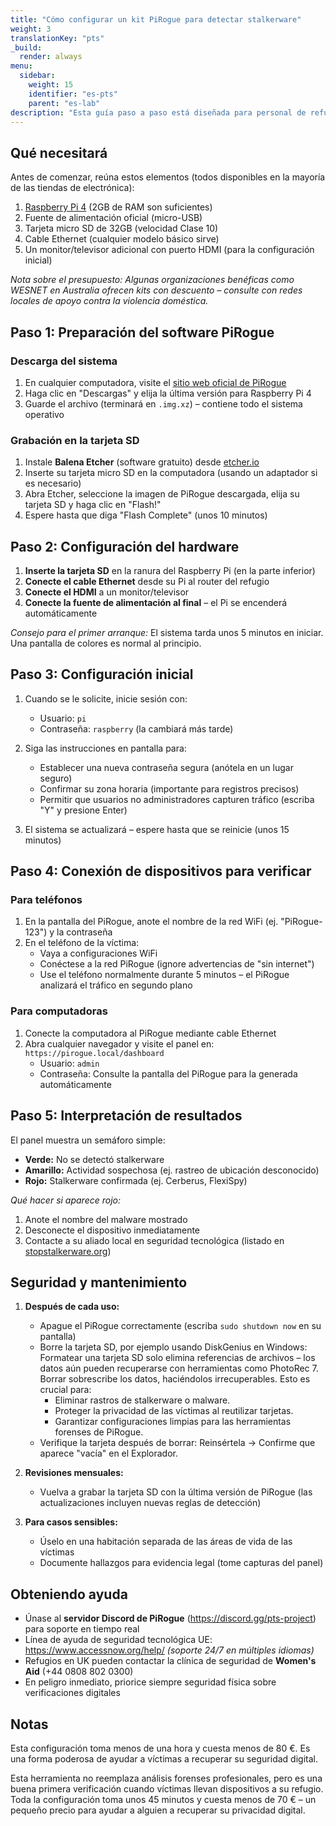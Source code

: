```yaml
---
title: "Cómo configurar un kit PiRogue para detectar stalkerware"
weight: 3
translationKey: "pts"
_build:
  render: always
menu:
  sidebar:
    weight: 15
    identifier: "es-pts"
    parent: "es-lab"
description: "Esta guía paso a paso está diseñada para personal de refugios sin conocimientos técnicos. Le ayudará a configurar un dispositivo simple que puede verificar computadoras y teléfonos en busca de software de rastreo oculto utilizado por agresores."
---
```


## Qué necesitará

Antes de comenzar, reúna estos elementos (todos disponibles en la mayoría de las tiendas de electrónica):

1. [Raspberry Pi 4](https://www.raspberrypi.com/products/raspberry-pi-4-model-b/) (2GB de RAM son suficientes)  
2. Fuente de alimentación oficial (micro-USB)  
3. Tarjeta micro SD de 32GB (velocidad Clase 10)  
4. Cable Ethernet (cualquier modelo básico sirve)  
5. Un monitor/televisor adicional con puerto HDMI (para la configuración inicial)  

*Nota sobre el presupuesto: Algunas organizaciones benéficas como WESNET en Australia ofrecen kits con descuento – consulte con redes locales de apoyo contra la violencia doméstica.*

## Paso 1: Preparación del software PiRogue  

### Descarga del sistema  

1. En cualquier computadora, visite el [sitio web oficial de PiRogue](https://pts-project.org)  
2. Haga clic en "Descargas" y elija la última versión para Raspberry Pi 4   
3. Guarde el archivo (terminará en `.img.xz`) – contiene todo el sistema operativo  

### Grabación en la tarjeta SD

1. Instale **Balena Etcher** (software gratuito) desde [etcher.io](https://www.balena.io/etcher/)  
2. Inserte su tarjeta micro SD en la computadora (usando un adaptador si es necesario)  
3. Abra Etcher, seleccione la imagen de PiRogue descargada, elija su tarjeta SD y haga clic en "Flash!"  
4. Espere hasta que diga "Flash Complete" (unos 10 minutos)

## Paso 2: Configuración del hardware  

1. **Inserte la tarjeta SD** en la ranura del Raspberry Pi (en la parte inferior)  
2. **Conecte el cable Ethernet** desde su Pi al router del refugio  
3. **Conecte el HDMI** a un monitor/televisor  
4. **Conecte la fuente de alimentación al final** – el Pi se encenderá automáticamente  

*Consejo para el primer arranque:* El sistema tarda unos 5 minutos en iniciar. Una pantalla de colores es normal al principio.

## Paso 3: Configuración inicial  

1. Cuando se le solicite, inicie sesión con:  
   - Usuario: `pi`  
   - Contraseña: `raspberry` (la cambiará más tarde)  

2. Siga las instrucciones en pantalla para:  
   - Establecer una nueva contraseña segura (anótela en un lugar seguro)  
   - Confirmar su zona horaria (importante para registros precisos)  
   - Permitir que usuarios no administradores capturen tráfico (escriba "Y" y presione Enter)   

3. El sistema se actualizará – espere hasta que se reinicie (unos 15 minutos)

## Paso 4: Conexión de dispositivos para verificar  

### Para teléfonos

1. En la pantalla del PiRogue, anote el nombre de la red WiFi (ej. "PiRogue-123") y la contraseña  
2. En el teléfono de la víctima:  
   - Vaya a configuraciones WiFi  
   - Conéctese a la red PiRogue (ignore advertencias de "sin internet")  
   - Use el teléfono normalmente durante 5 minutos – el PiRogue analizará el tráfico en segundo plano   

### Para computadoras

1. Conecte la computadora al PiRogue mediante cable Ethernet  
2. Abra cualquier navegador y visite el panel en: `https://pirogue.local/dashboard`  
   - Usuario: `admin`  
   - Contraseña: Consulte la pantalla del PiRogue para la generada automáticamente

## Paso 5: Interpretación de resultados  

El panel muestra un semáforo simple:

- **Verde:** No se detectó stalkerware  
- **Amarillo:** Actividad sospechosa (ej. rastreo de ubicación desconocido)  
- **Rojo:** Stalkerware confirmada (ej. Cerberus, FlexiSpy)   

*Qué hacer si aparece rojo:*

1. Anote el nombre del malware mostrado  
2. Desconecte el dispositivo inmediatamente  
3. Contacte a su aliado local en seguridad tecnológica (listado en [stopstalkerware.org](https://stopstalkerware.org/resources/#find-support))

## Seguridad y mantenimiento  

1. **Después de cada uso:**  
   - Apague el PiRogue correctamente (escriba `sudo shutdown now` en su pantalla)  
   - Borre la tarjeta SD, por ejemplo usando DiskGenius en Windows: Formatear una tarjeta SD solo elimina referencias de archivos – los datos aún pueden recuperarse con herramientas como PhotoRec 7. Borrar sobrescribe los datos, haciéndolos irrecuperables. Esto es crucial para:
      - Eliminar rastros de stalkerware o malware.
      - Proteger la privacidad de las víctimas al reutilizar tarjetas.
      - Garantizar configuraciones limpias para las herramientas forenses de PiRogue.
   - Verifique la tarjeta después de borrar: Reinsértela → Confirme que aparece "vacía" en el Explorador.

2. **Revisiones mensuales:**  
   - Vuelva a grabar la tarjeta SD con la última versión de PiRogue (las actualizaciones incluyen nuevas reglas de detección)   

3. **Para casos sensibles:**  
   - Úselo en una habitación separada de las áreas de vida de las víctimas  
   - Documente hallazgos para evidencia legal (tome capturas del panel)

## Obteniendo ayuda  

- Únase al **servidor Discord de PiRogue** (https://discord.gg/pts-project) para soporte en tiempo real  
- Línea de ayuda de seguridad tecnológica UE: https://www.accessnow.org/help/ *(soporte 24/7 en múltiples idiomas)*
- Refugios en UK pueden contactar la clínica de seguridad de **Women's Aid** (+44 0808 802 0300)   
- En peligro inmediato, priorice siempre seguridad física sobre verificaciones digitales

## Notas

Esta configuración toma menos de una hora y cuesta menos de 80 €. Es una forma poderosa de ayudar a víctimas a recuperar su seguridad digital.

Esta herramienta no reemplaza análisis forenses profesionales, pero es una buena primera verificación cuando víctimas llevan dispositivos a su refugio. Toda la configuración toma unos 45 minutos y cuesta menos de 70 € – un pequeño precio para ayudar a alguien a recuperar su privacidad digital.

